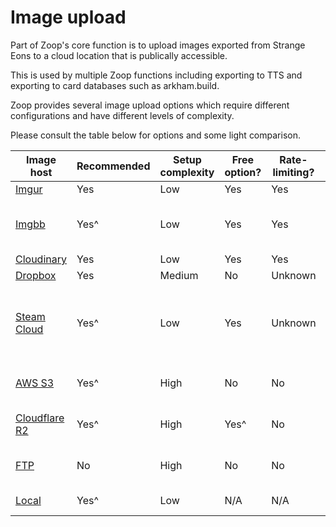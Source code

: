 # Image upload

Part of Zoop's core function is to upload images exported from Strange Eons to a cloud location that is publically accessible.

This is used by multiple Zoop functions including exporting to TTS and exporting to card databases such as arkham.build.

Zoop provides several image upload options which require different configurations and have different levels of complexity.

Please consult the table below for options and some light comparison.

| Image host | Recommended | Setup complexity | Free option? | Rate-limiting? | Notes |
| --- | --- | --- | --- | --- | --- |
| [Imgur](imgur.md) | Yes | Low | Yes | Yes | |
| [Imgbb](imgbb.md) | Yes^ | Low | Yes | Yes | Long-term reliability issues occasionally reported |
| [Cloudinary](Cloudinary.md) | Yes | Low | Yes | Yes | |
| [Dropbox](DropboxOAuth.md) | Yes | Medium | No | Unknown | |
| [Steam Cloud](SteamCloud.md) | Yes^ | Low | Yes | Unknown | Recently added, limited testing. Unusual configuration/pre-requisites, consult the link for details |
| [AWS S3](AwsS3.md) | Yes^ | High | No | No | Free-option with time-limited free-tier only |
| [Cloudflare R2](CloudflareR2.md) | Yes^ | High | Yes^ | No | Free-option with time-limited free-tier only |
| [FTP](Ftp.md) | No | High | No | No | For advanced uses/niche use cases only |
| [Local](Local.md) | Yes^ | Low | N/A | N/A | Suitable for local testing |
